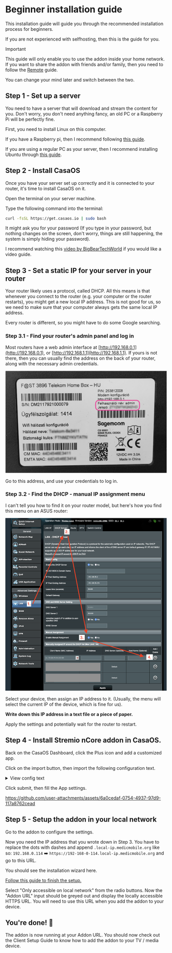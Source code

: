 # Beginner installation guide

This installation guide will guide you through the recommended installation process for beginners.

If you are not experienced with selfhosting, then this is the guide for you.

> [!IMPORTANT]
>
> This guide will only enable you to use the addon inside your home network.
> If you want to share the addon with friends and/or family, then you need to follow the [Remote](./remote-with-domain.md) guide.
>
> You can change your mind later and switch between the two.

## Step 1 - Set up a server

You need to have a server that will download and stream the content for you. Don't worry, you don't need anything fancy, an old PC or a Raspberry Pi will be perfectly fine.

First, you need to install Linux on this computer.

If you have a Raspberry pi, then I recommend following [this guide](https://www.raspberrypi.com/documentation/computers/getting-started.html).

If you are using a regular PC as your server, then I recommend installing Ubuntu through [this guide](https://ubuntu.com/tutorials/install-ubuntu-desktop).

## Step 2 - Install CasaOS

Once you have your server set up correctly and it is connected to your router, it's time to install CasaOS on it.

Open the terminal on your server machine.

Type the following command into the terminal:

```sh
curl -fsSL https://get.casaos.io | sudo bash
```

It might ask you for your password (If you type in your password, but nothing changes on the screen, don't worry, things are still happening, the system is simply hiding your password).

I recommend watching this [video by BigBearTechWorld](https://youtu.be/aNjMFI3e-14?si=ZbRi1jnYueBdAePU&t=188) if you would like a video guide.

## Step 3 - Set a static IP for your server in your router

Your router likely uses a protocol, called DHCP. All this means is that whenever you connect to the router (e.g. your computer or the router restarts), you might get a new local IP address. This is not good for us, so we need to make sure that your computer always gets the same local IP address.

Every router is different, so you might have to do some Google searching.

### Step 3.1 - Find your router's admin panel and log in

Most routers have a web admin interface at [http://192.168.0.1](http://192.168.0.1), or [http://192.168.1.1](http://192.168.1.1). If yours is not there, then you can usually find the address on the back of your router, along with the necessary admin credentials.

![Telekom Kaon back panel with admin panel address and credentials](./assets/telekom-kaon-admin-creds.png)

Go to this address, and use your credentials to log in.

### Step 3.2 - Find the DHCP - manual IP assignment menu

I can't tell you how to find it on your router model, but here's how you find this menu on an ASUS router:

![Go to LAN page. DHCP Server menu. Then enable manual assignment. Then go to the "Add" button which looks like a plus sign.](./assets/asus-manual-ip-menu.png)

Select your device, then assign an IP address to it. (Usually, the menu will select the current IP of the device, which is fine for us).

**Write down this IP address in a text file or a piece of paper.**

Apply the settings and potentially wait for the router to restart.

## Step 4 - Install Stremio nCore addon in CasaOS.

Back on the CasaOS Dashboard, click the Plus icon and add a customized app.

Click on the import button, then import the following configuration text.

<details>
<summary>View config text</summary>

```yml
name: stremio-ncore-addon
services:
  stremio-ncore-addon:
    environment:
      - NCORE_PASSWORD=
      - NCORE_USERNAME=
      - HTTPS_PORT=443
    image: detarkende/stremio-ncore-addon:0.6.0
    network_mode: host
    restart: unless-stopped
    volumes:
      - type: bind
        source: /DATA/AppData/stremio-ncore-addon
        target: /addon
x-casaos:
  icon: https://github.com/detarkende/stremio-ncore-addon/blob/master/client/public/stremio-ncore-addon-logo-rounded.png?raw=true
  scheme: https
  title:
    custom: Stremio nCore addon
```

</details>

Click submit, then fill the App settings.

https://github.com/user-attachments/assets/6a0cedaf-0754-4937-97d9-117a8762cead

## Step 5 - Setup the addon in your local network

Go to the addon to configure the settings.

Now you need the IP address that you wrote down in Step 3. You have to replace the dots with dashes and append `.local-ip.medicmobile.org` like so: `192.168.0.114` ➡️ `https://192-168-0-114.local-ip.medicmobile.org` and go to this URL.

You should see the installation wizard here.

[Follow this guide to finish the setup.](../addon-settings/addon-settings.md)

Select "Only accessible on local network" from the radio buttons. Now the "Addon URL" input should be greyed out and display the locally accessible HTTPS URL. You will need to use this URL when you add the addon to your device.

## You're done! 🎉

The addon is now running at your Addon URL. You should now check out the Client Setup Guide to know how to add the addon to your TV / media device.
